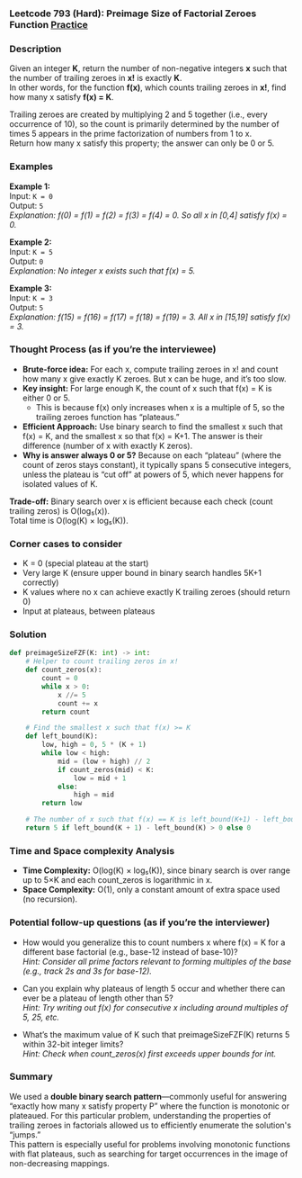 ### Leetcode 793 (Hard): Preimage Size of Factorial Zeroes Function [Practice](https://leetcode.com/problems/preimage-size-of-factorial-zeroes-function)

### Description  
Given an integer **K**, return the number of non-negative integers **x** such that the number of trailing zeroes in **x!** is exactly **K**.  
In other words, for the function **f(x)**, which counts trailing zeroes in **x!**, find how many x satisfy **f(x) = K**.

Trailing zeroes are created by multiplying 2 and 5 together (i.e., every occurrence of 10), so the count is primarily determined by the number of times 5 appears in the prime factorization of numbers from 1 to x.  
Return how many x satisfy this property; the answer can only be 0 or 5.

### Examples  

**Example 1:**  
Input: `K = 0`  
Output: `5`  
*Explanation: f(0) = f(1) = f(2) = f(3) = f(4) = 0. So all x in [0,4] satisfy f(x) = 0.*

**Example 2:**  
Input: `K = 5`  
Output: `0`  
*Explanation: No integer x exists such that f(x) = 5.*

**Example 3:**  
Input: `K = 3`  
Output: `5`  
*Explanation: f(15) = f(16) = f(17) = f(18) = f(19) = 3. All x in [15,19] satisfy f(x) = 3.*

### Thought Process (as if you’re the interviewee)  
- **Brute-force idea:** For each x, compute trailing zeroes in x! and count how many x give exactly K zeroes. But x can be huge, and it’s too slow.
- **Key insight:** For large enough K, the count of x such that f(x) = K is either 0 or 5.
  - This is because f(x) only increases when x is a multiple of 5, so the trailing zeroes function has “plateaus.”
- **Efficient Approach:** Use binary search to find the smallest x such that f(x) = K, and the smallest x so that f(x) = K+1. The answer is their difference (number of x with exactly K zeros).  
- **Why is answer always 0 or 5?** Because on each “plateau” (where the count of zeros stays constant), it typically spans 5 consecutive integers, unless the plateau is “cut off” at powers of 5, which never happens for isolated values of K.

**Trade-off:** Binary search over x is efficient because each check (count trailing zeros) is O(log₅(x)).  
Total time is O(log(K) × log₅(K)).

### Corner cases to consider  
- K = 0 (special plateau at the start)
- Very large K (ensure upper bound in binary search handles 5K+1 correctly)
- K values where no x can achieve exactly K trailing zeroes (should return 0)
- Input at plateaus, between plateaus

### Solution

```python
def preimageSizeFZF(K: int) -> int:
    # Helper to count trailing zeros in x!
    def count_zeros(x):
        count = 0
        while x > 0:
            x //= 5
            count += x
        return count

    # Find the smallest x such that f(x) >= K
    def left_bound(K):
        low, high = 0, 5 * (K + 1)
        while low < high:
            mid = (low + high) // 2
            if count_zeros(mid) < K:
                low = mid + 1
            else:
                high = mid
        return low

    # The number of x such that f(x) == K is left_bound(K+1) - left_bound(K)
    return 5 if left_bound(K + 1) - left_bound(K) > 0 else 0
```

### Time and Space complexity Analysis  

- **Time Complexity:** O(log(K) × log₅(K)), since binary search is over range up to 5×K and each count_zeros is logarithmic in x.
- **Space Complexity:** O(1), only a constant amount of extra space used (no recursion).

### Potential follow-up questions (as if you’re the interviewer)  

- How would you generalize this to count numbers x where f(x) = K for a different base factorial (e.g., base-12 instead of base-10)?  
  *Hint: Consider all prime factors relevant to forming multiples of the base (e.g., track 2s and 3s for base-12).*

- Can you explain why plateaus of length 5 occur and whether there can ever be a plateau of length other than 5?  
  *Hint: Try writing out f(x) for consecutive x including around multiples of 5, 25, etc.*

- What’s the maximum value of K such that preimageSizeFZF(K) returns 5 within 32-bit integer limits?  
  *Hint: Check when count_zeros(x) first exceeds upper bounds for int.*

### Summary
We used a **double binary search pattern**—commonly useful for answering “exactly how many x satisfy property P” where the function is monotonic or plateaued. For this particular problem, understanding the properties of trailing zeroes in factorials allowed us to efficiently enumerate the solution's “jumps.”  
This pattern is especially useful for problems involving monotonic functions with flat plateaus, such as searching for target occurrences in the image of non-decreasing mappings.
